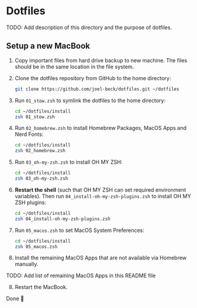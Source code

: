 # Dotfiles

TODO: Add description of this directory and the purpose of dotfiles.

## Setup a new MacBook

1.  Copy important files from hard drive backup to new machine.
    The files should be in the same location in the file system.

2.  Clone the dotfiles repository from GitHub to the home directory:

    ```bash
    git clone https://github.com/joel-beck/dotfiles.git ~/dotfiles
    ```
3.  Run `01_stow.zsh` to symlink the dotfiles to the home directory:

    ```bash
    cd ~/dotfiles/install
    zsh 01_stow.zsh
    ```

4.  Run `02_homebrew.zsh` to install Homebrew Packages, MacOS Apps and Nerd Fonts:

    ```bash
    cd ~/dotfiles/install
    zsh 02_homebrew.zsh
    ```

5.  Run `03_oh-my-zsh.zsh` to install OH MY ZSH:

    ```bash
    cd ~/dotfiles/install
    zsh 03_oh-my-zsh.zsh
    ```

6.  **Restart the shell** (such that OH MY ZSH can set required environment variables).
    Then run `04_install-oh-my-zsh-plugins.zsh` to install OH MY ZSH plugins:

    ```bash
    cd ~/dotfiles/install
    zsh 04_install-oh-my-zsh-plugins.zsh
    ```

7.  Run `05_macos.zsh` to set MacOS System Preferences:

    ```bash
    cd ~/dotfiles/install
    zsh 05_macos.zsh
    ```

7.  Install the remaining MacOS Apps that are not available via Homebrew manually.

TODO: Add list of remaining MacOS Apps in this README file

8.  Restart the MacBook.

Done 🎉

